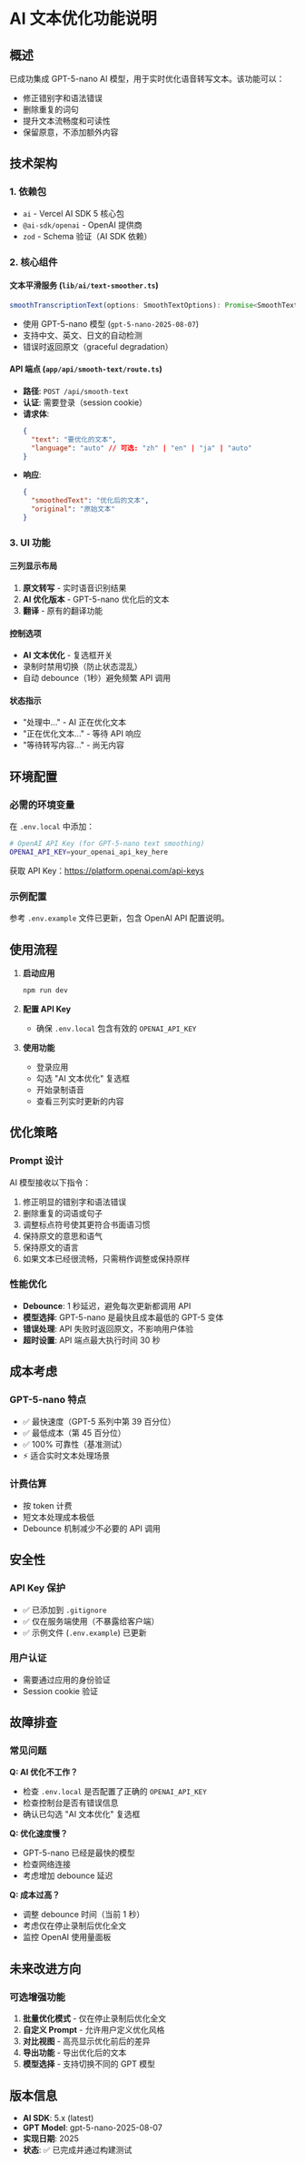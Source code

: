 # AI 文本优化功能说明

## 概述

已成功集成 GPT-5-nano AI 模型，用于实时优化语音转写文本。该功能可以：
- 修正错别字和语法错误
- 删除重复的词句
- 提升文本流畅度和可读性
- 保留原意，不添加额外内容

## 技术架构

### 1. 依赖包
- `ai` - Vercel AI SDK 5 核心包
- `@ai-sdk/openai` - OpenAI 提供商
- `zod` - Schema 验证（AI SDK 依赖）

### 2. 核心组件

#### 文本平滑服务 (`lib/ai/text-smoother.ts`)
```typescript
smoothTranscriptionText(options: SmoothTextOptions): Promise<SmoothTextResult>
```
- 使用 GPT-5-nano 模型 (`gpt-5-nano-2025-08-07`)
- 支持中文、英文、日文的自动检测
- 错误时返回原文（graceful degradation）

#### API 端点 (`app/api/smooth-text/route.ts`)
- **路径**: `POST /api/smooth-text`
- **认证**: 需要登录（session cookie）
- **请求体**:
  ```json
  {
    "text": "要优化的文本",
    "language": "auto" // 可选: "zh" | "en" | "ja" | "auto"
  }
  ```
- **响应**:
  ```json
  {
    "smoothedText": "优化后的文本",
    "original": "原始文本"
  }
  ```

### 3. UI 功能

#### 三列显示布局
1. **原文转写** - 实时语音识别结果
2. **AI 优化版本** - GPT-5-nano 优化后的文本
3. **翻译** - 原有的翻译功能

#### 控制选项
- **AI 文本优化** - 复选框开关
- 录制时禁用切换（防止状态混乱）
- 自动 debounce（1秒）避免频繁 API 调用

#### 状态指示
- "处理中..." - AI 正在优化文本
- "正在优化文本..." - 等待 API 响应
- "等待转写内容..." - 尚无内容

## 环境配置

### 必需的环境变量

在 `.env.local` 中添加：
```bash
# OpenAI API Key (for GPT-5-nano text smoothing)
OPENAI_API_KEY=your_openai_api_key_here
```

获取 API Key：https://platform.openai.com/api-keys

### 示例配置

参考 `.env.example` 文件已更新，包含 OpenAI API 配置说明。

## 使用流程

1. **启动应用**
   ```bash
   npm run dev
   ```

2. **配置 API Key**
   - 确保 `.env.local` 包含有效的 `OPENAI_API_KEY`

3. **使用功能**
   - 登录应用
   - 勾选 "AI 文本优化" 复选框
   - 开始录制语音
   - 查看三列实时更新的内容

## 优化策略

### Prompt 设计
AI 模型接收以下指令：
1. 修正明显的错别字和语法错误
2. 删除重复的词语或句子
3. 调整标点符号使其更符合书面语习惯
4. 保持原文的意思和语气
5. 保持原文的语言
6. 如果文本已经很流畅，只需稍作调整或保持原样

### 性能优化
- **Debounce**: 1 秒延迟，避免每次更新都调用 API
- **模型选择**: GPT-5-nano 是最快且成本最低的 GPT-5 变体
- **错误处理**: API 失败时返回原文，不影响用户体验
- **超时设置**: API 端点最大执行时间 30 秒

## 成本考虑

### GPT-5-nano 特点
- ✅ 最快速度（GPT-5 系列中第 39 百分位）
- ✅ 最低成本（第 45 百分位）
- ✅ 100% 可靠性（基准测试）
- ⚡ 适合实时文本处理场景

### 计费估算
- 按 token 计费
- 短文本处理成本极低
- Debounce 机制减少不必要的 API 调用

## 安全性

### API Key 保护
- ✅ 已添加到 `.gitignore`
- ✅ 仅在服务端使用（不暴露给客户端）
- ✅ 示例文件 (`.env.example`) 已更新

### 用户认证
- 需要通过应用的身份验证
- Session cookie 验证

## 故障排查

### 常见问题

**Q: AI 优化不工作？**
- 检查 `.env.local` 是否配置了正确的 `OPENAI_API_KEY`
- 检查控制台是否有错误信息
- 确认已勾选 "AI 文本优化" 复选框

**Q: 优化速度慢？**
- GPT-5-nano 已经是最快的模型
- 检查网络连接
- 考虑增加 debounce 延迟

**Q: 成本过高？**
- 调整 debounce 时间（当前 1 秒）
- 考虑仅在停止录制后优化全文
- 监控 OpenAI 使用量面板

## 未来改进方向

### 可选增强功能
1. **批量优化模式** - 仅在停止录制后优化全文
2. **自定义 Prompt** - 允许用户定义优化风格
3. **对比视图** - 高亮显示优化前后的差异
4. **导出功能** - 导出优化后的文本
5. **模型选择** - 支持切换不同的 GPT 模型

## 版本信息

- **AI SDK**: 5.x (latest)
- **GPT Model**: gpt-5-nano-2025-08-07
- **实现日期**: 2025
- **状态**: ✅ 已完成并通过构建测试
